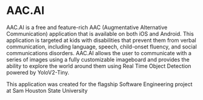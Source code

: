 # AAC.AI

AAC.AI is a free and feature-rich AAC (Augmentative Alternative Communication) application that is available on both iOS and Android. This application is targeted at kids with disabilities that prevent them from verbal communication, including language, speech, child-onset fluency, and social communications disorders. AAC.AI allows the user to communicate with a series of images using a fully customizable imageboard and provides the ability to explore the world around them using Real Time Object Detection powered by YoloV2-Tiny.

This application was created for the flagship Software Engineering project at Sam Houston State University
